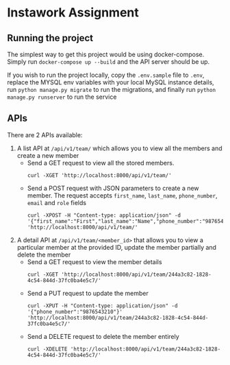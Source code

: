 # Instawork Assignment

## Running the project

The simplest way to get this project would be using docker-compose. Simply run `docker-compose up --build` and the API server should be up.

If you wish to run the project locally, copy the `.env.sample` file to `.env`, replace the MYSQL env variables with your local MySQL instance details, run `python manage.py migrate` to run the migrations, and finally run `python manage.py runserver` to run the service

## APIs

There are 2 APIs available:

1. A list API at `/api/v1/team/` which allows you to view all the members and create a new member
   - Send a GET request to view all the stored members.
     ```shell
     curl -XGET 'http://localhost:8000/api/v1/team/'
     ```
   - Send a POST request with JSON parameters to create a new member. The request accepts `first_name`, `last_name`, `phone_number`, `email` and `role` fields
     ```shell
     curl -XPOST -H "Content-type: application/json" -d '{"first_name":"First","last_name":"Name","phone_number":"9876543210"}' 'http://localhost:8000/api/v1/team/'
     ```
2. A detail API at `/api/v1/team/<member_id>` that allows you to view a particular member at the provided ID, update the member partially and delete the member
   - Send a GET request to view the member details
     ```shell
     curl -XGET 'http://localhost:8000/api/v1/team/244a3c82-1828-4c54-844d-37fc0ba4e5c7/'
     ```
   - Send a PUT request to update the member
     ```shell
     curl -XPUT -H "Content-type: application/json" -d '{"phone_number":"9876543210"}' 'http://localhost:8000/api/v1/team/244a3c82-1828-4c54-844d-37fc0ba4e5c7/'
     ```
   - Send a DELETE request to delete the member entirely
     ```shell
     curl -XDELETE 'http://localhost:8000/api/v1/team/244a3c82-1828-4c54-844d-37fc0ba4e5c7/'
     ```
